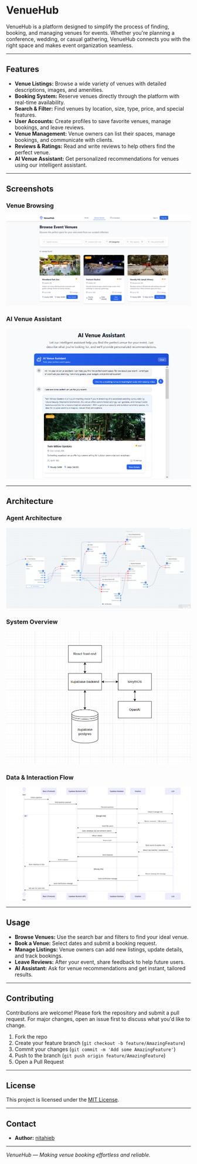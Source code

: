 # VenueHub

VenueHub is a platform designed to simplify the process of finding, booking, and managing venues for events. Whether you're planning a conference, wedding, or casual gathering, VenueHub connects you with the right space and makes event organization seamless.

---

## Features

- **Venue Listings:** Browse a wide variety of venues with detailed descriptions, images, and amenities.
- **Booking System:** Reserve venues directly through the platform with real-time availability.
- **Search & Filter:** Find venues by location, size, type, price, and special features.
- **User Accounts:** Create profiles to save favorite venues, manage bookings, and leave reviews.
- **Venue Management:** Venue owners can list their spaces, manage bookings, and communicate with clients.
- **Reviews & Ratings:** Read and write reviews to help others find the perfect venue.
- **AI Venue Assistant:** Get personalized recommendations for venues using our intelligent assistant.

---

## Screenshots

### Venue Browsing

![Browse Event Venues](images/venuehub_browse_venues.PNG) <!-- Image 1 -->

### AI Venue Assistant

![AI Venue Assistant](images/venuehub_ai_assistant.PNG) <!-- Image 2 -->

---

## Architecture

### Agent Architecture

![VenueHub Agent Architecture Diagram](images/smythos.PNG)

### System Overview

![VenueHub Architecture Diagram](images/venuehub_architecture.PNG) <!-- Image 3 -->

### Data & Interaction Flow

![VenueHub Sequence Diagram](images/venuehub_sequence.png) <!-- Image 4 -->

---

## Usage

- **Browse Venues:** Use the search bar and filters to find your ideal venue.
- **Book a Venue:** Select dates and submit a booking request.
- **Manage Listings:** Venue owners can add new listings, update details, and track bookings.
- **Leave Reviews:** After your event, share feedback to help future users.
- **AI Assistant:** Ask for venue recommendations and get instant, tailored results.

---

## Contributing

Contributions are welcome! Please fork the repository and submit a pull request. For major changes, open an issue first to discuss what you'd like to change.

1. Fork the repo
2. Create your feature branch (`git checkout -b feature/AmazingFeature`)
3. Commit your changes (`git commit -m 'Add some AmazingFeature'`)
4. Push to the branch (`git push origin feature/AmazingFeature`)
5. Open a Pull Request

---

## License

This project is licensed under the [MIT License](LICENSE).

---

## Contact

- **Author:** [nitahieb](https://github.com/nitahieb)

---

*VenueHub — Making venue booking effortless and reliable.*
